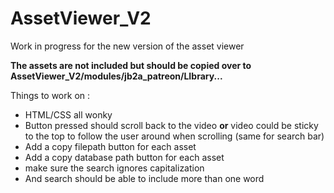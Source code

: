 # AssetViewer_V2
 Work in progress for the new version of the asset viewer

**The assets are not included but should be copied over to AssetViewer_V2/modules/jb2a_patreon/LIbrary...**

Things to work on :
- HTML/CSS all wonky
- Button pressed should scroll back to the video **or** video could be sticky to the top to follow the user around when scrolling (same for search bar)
- Add a copy filepath button for each asset
- Add a copy database path button for each asset
- make sure the search ignores capitalization
- And search should be able to include more than one word

